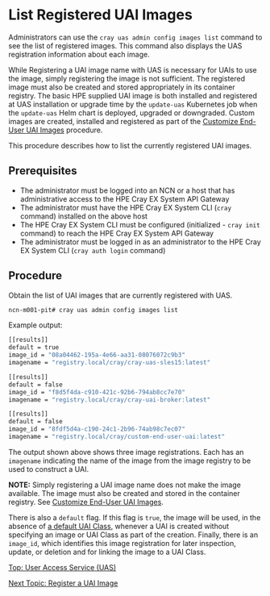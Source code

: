 # List Registered UAI Images

Administrators can use the `cray uas admin config images list` command to see the list of registered images. This command also displays the UAS registration information about each image.

While Registering a UAI image name with UAS is necessary for UAIs to use the image, simply registering the image is not sufficient.
The registered image must also be created and stored appropriately in its container registry.
The basic HPE supplied UAI image is both installed and registered at UAS installation or upgrade time by the `update-uas` Kubernetes job when the `update-uas` Helm chart is deployed, upgraded or downgraded.
Custom images are created, installed and registered as part of the [Customize End-User UAI Images](Customize_End-User_UAI_Images.md) procedure.

This procedure describes how to list the currently registered UAI images.

## Prerequisites

* The administrator must be logged into an NCN or a host that has administrative access to the HPE Cray EX System API Gateway
* The administrator must have the HPE Cray EX System CLI (`cray` command) installed on the above host
* The HPE Cray EX System CLI must be configured (initialized - `cray init` command) to reach the HPE Cray EX System API Gateway
* The administrator must be logged in as an administrator to the HPE Cray EX System CLI (`cray auth login` command)

## Procedure

Obtain the list of UAI images that are currently registered with UAS.

```bash
ncn-m001-pit# cray uas admin config images list
```

Example output:

```bash
[[results]]
default = true
image_id = "08a04462-195a-4e66-aa31-08076072c9b3"
imagename = "registry.local/cray/cray-uas-sles15:latest"

[[results]]
default = false
image_id = "f8d5f4da-c910-421c-92b6-794ab8cc7e70"
imagename = "registry.local/cray/cray-uai-broker:latest"

[[results]]
default = false
image_id = "8fdf5d4a-c190-24c1-2b96-74ab98c7ec07"
imagename = "registry.local/cray/custom-end-user-uai:latest"
```

The output shown above shows three image registrations. Each has an `imagename` indicating the name of the image from the image registry to be used to construct a UAI.

**NOTE:** Simply registering a UAI image name does not make the image available. The image must also be created and stored in the container registry. See [Customize End-User UAI Images](Customize_End-User_UAI_Images.md).

There is also a `default` flag. If this flag is `true`, the image will be used, in the absence of [a default UAI Class](UAI_Classes.md), whenever a UAI is created without specifying an image or UAI Class as part of the creation.
Finally, there is an `image_id`, which identifies this image registration for later inspection, update, or deletion and for linking the image to a UAI Class.

[Top: User Access Service (UAS)](index.md)

[Next Topic: Register a UAI Image](Register_a_UAI_Image.md)
